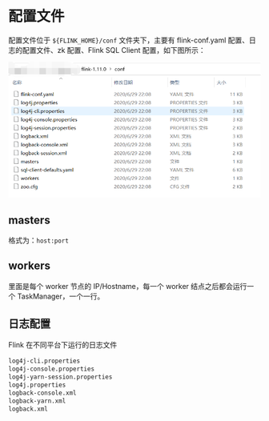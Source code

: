 # 配置文件

配置文件位于 `${FLINK_HOME}/conf` 文件夹下，主要有 flink-conf.yaml 配置、日志的配置文件、zk 配置、Flink SQL Client 配置，如下图所示：

![image-20201120015522072](images/image-20201120015522072.png)

## masters

格式为：`host:port`

## workers

里面是每个 worker 节点的 IP/Hostname，每一个 worker 结点之后都会运行一个 TaskManager，一个一行。

## 日志配置

Flink 在不同平台下运行的日志文件

```
log4j-cli.properties
log4j-console.properties
log4j-yarn-session.properties
log4j.properties
logback-console.xml
logback-yarn.xml
logback.xml
```

